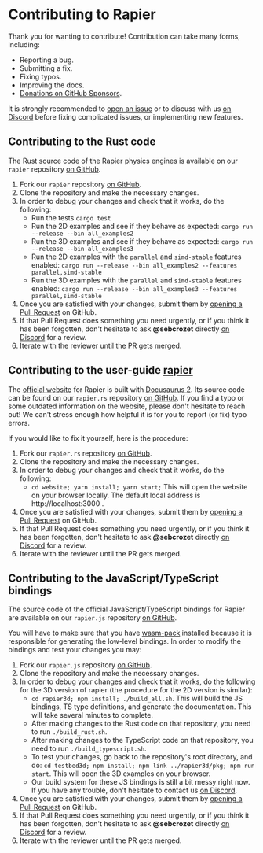 # Contributing to Rapier

Thank you for wanting to contribute! Contribution can take many forms, including:
- Reporting a bug.
- Submitting a fix.
- Fixing typos.
- Improving the docs.
- [Donations on GitHub Sponsors](https://github.com/sponsors/dimforge).

It is strongly recommended to [open an issue](https://github.com/dimforge/rapier/issues) or to discuss
with us [on Discord][discord] before fixing complicated issues, or implementing new
features.


## Contributing to the Rust code
The Rust source code of the Rapier physics engines is available  on our `rapier` repository
[on GitHub](https://github.com/dimforge/rapier.rs).

1. Fork our `rapier` repository [on GitHub](https://github.com/dimforge/rapier).
2. Clone the repository and make the necessary changes.
3. In order to debug your changes and check that it works, do the following:
   - Run the tests `cargo test`
   - Run the 2D examples and see if they behave as expected: `cargo run --release --bin all_examples2`
   - Run the 3D examples and see if they behave as expected: `cargo run --release --bin all_examples3`
   - Run the 2D examples with the `parallel` and `simd-stable` features enabled: `cargo run --release --bin all_examples2 --features parallel,simd-stable`
   - Run the 3D examples with the `parallel` and `simd-stable` features enabled: `cargo run --release --bin all_examples3 --features parallel,simd-stable`
4. Once you are satisfied with your changes, submit them by [opening a Pull Request](https://github.com/dimforge/rapier/pulls) on GitHub.
5. If that Pull Request does something you need urgently, or if you think it has been forgotten, don't hesitate
   to ask **@sebcrozet** directly [on Discord][discord] for a review.
6. Iterate with the reviewer until the PR gets merged.

## Contributing to the user-guide [rapier](https://rapier.rs)
The [official website](https://rapier.rs) for Rapier is built with [Docusaurus 2](https://docusaurus.io/).
Its source code can be found on our `rapier.rs` repository [on GitHub](https://github.com/dimforge/rapier.rs).
If you  find a typo or some outdated information on the website, please don't hesitate to reach
out! We can't stress enough how helpful it is for you to report (or fix) typo errors.

If you would like to fix it yourself, here is the procedure:

1. Fork our `rapier.rs` repository [on GitHub](https://github.com/dimforge/rapier.rs).
2. Clone the repository and make the necessary changes.
3. In order to debug your changes and check that it works, do the following:
    - `cd website; yarn install; yarn start;` This will open the website on your browser locally.
      The default local address is http://localhost:3000 .
4. Once you are satisfied with your changes, submit them by [opening a Pull Request](https://github.com/dimforge/rapier.rs/pulls) on GitHub.
5. If that Pull Request does something you need urgently, or if you think it has been forgotten, don't hesitate
   to ask **@sebcrozet** directly [on Discord][discord] for a review.
6. Iterate with the reviewer until the PR gets merged.

## Contributing to the JavaScript/TypeScript bindings
The source code of the official JavaScript/TypeScript bindings for Rapier are available
on our `rapier.js` repository [on GitHub](https://github.com/dimforge/rapier.js).

You will have to make sure that you have [wasm-pack](https://github.com/rustwasm/wasm-pack) installed because
it is responsible for generating the low-level bindings. In order to modify the bindings and test your
changes you may:

1. Fork our `rapier.js` repository [on GitHub](https://github.com/dimforge/rapier.js).
2. Clone the repository and make the necessary changes.
3. In order to debug your changes and check that it works, do the following for the 3D version of rapier (the procedure
   for the 2D version is similar):
   - `cd rapier3d; npm install; ./build_all.sh`. This will build the JS bindings, TS type definitions, and generate
      the documentation. This will take several minutes to complete.
   - After making changes to the Rust code on that repository, you need to run `./build_rust.sh`.
   - After making changes to the TypeScript code on that repository, you need to run `./build_typescript.sh`.
   - To test your changes, go back to the repository's root directory, and do: `cd testbed3d; npm install; npm link ../rapier3d/pkg; npm run start`.
     This will open the 3D examples on your browser.
   - Our build system for these JS bindings is still a bit messy right now. If you have any trouble, don't
     hesitate to contact us [on Discord][discord].
4. Once you are satisfied with your changes, submit them by [opening a Pull Request](https://github.com/dimforge/rapier.js/pulls) on GitHub.
5. If that Pull Request does something you need urgently, or if you think it has been forgotten, don't hesitate
   to ask **@sebcrozet** directly [on Discord][discord] for a review.
6. Iterate with the reviewer until the PR gets merged.

[discord]: https://discord.gg/vt9DJSW
